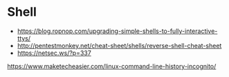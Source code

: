 # Shell

* https://blog.ropnop.com/upgrading-simple-shells-to-fully-interactive-ttys/
* http://pentestmonkey.net/cheat-sheet/shells/reverse-shell-cheat-sheet
* https://netsec.ws/?p=337

https://www.maketecheasier.com/linux-command-line-history-incognito/


